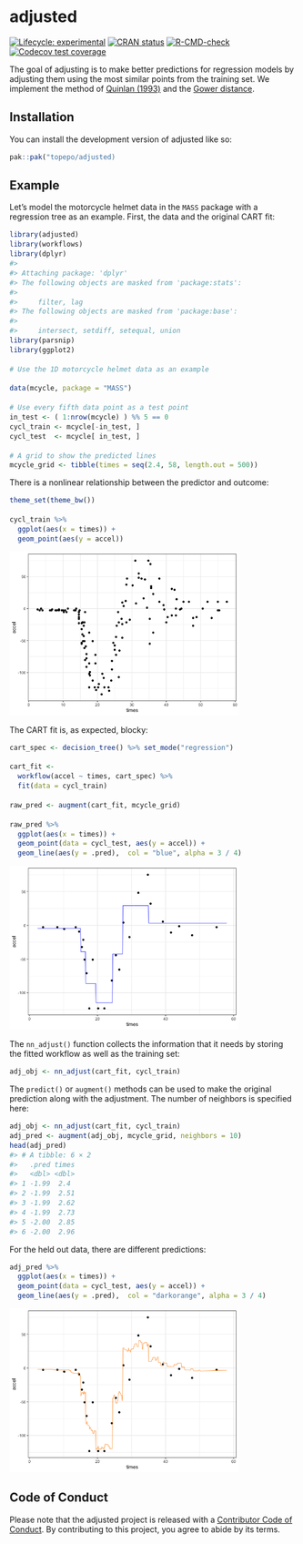 
<!-- README.md is generated from README.Rmd. Please edit that file -->

# adjusted

<!-- badges: start -->

[![Lifecycle:
experimental](https://img.shields.io/badge/lifecycle-experimental-orange.svg)](https://lifecycle.r-lib.org/articles/stages.html#experimental)
[![CRAN
status](https://www.r-pkg.org/badges/version/adjusted)](https://CRAN.R-project.org/package=adjusted)
[![R-CMD-check](https://github.com/topepo/adjusted/actions/workflows/R-CMD-check.yaml/badge.svg)](https://github.com/topepo/adjusted/actions/workflows/R-CMD-check.yaml)
[![Codecov test
coverage](https://codecov.io/gh/topepo/adjusted/branch/main/graph/badge.svg)](https://app.codecov.io/gh/topepo/adjusted?branch=main)
<!-- badges: end -->

The goal of adjusting is to make better predictions for regression
models by adjusting them using the most similar points from the training
set. We implement the method of [Quinlan
(1993)](https://scholar.google.com/scholar?hl=en&as_sdt=0%2C7&q=combining+instance%E2%80%93based+and+model%E2%80%93based+learning&btnG=)
and the [Gower
distance](https://scholar.google.com/scholar?hl=en&as_sdt=0%2C7&q=A+general+coefficient+of+similarity+and+some+of+its+properties&btnG=).

## Installation

You can install the development version of adjusted like so:

``` r
pak::pak("topepo/adjusted)
```

## Example

Let’s model the motorcycle helmet data in the `MASS` package with a
regression tree as an example. First, the data and the original CART
fit:

``` r
library(adjusted)
library(workflows)
library(dplyr)
#> 
#> Attaching package: 'dplyr'
#> The following objects are masked from 'package:stats':
#> 
#>     filter, lag
#> The following objects are masked from 'package:base':
#> 
#>     intersect, setdiff, setequal, union
library(parsnip)
library(ggplot2)

# Use the 1D motorcycle helmet data as an example

data(mcycle, package = "MASS")

# Use every fifth data point as a test point
in_test <- ( 1:nrow(mcycle) ) %% 5 == 0
cycl_train <- mcycle[-in_test, ]
cycl_test  <- mcycle[ in_test, ]

# A grid to show the predicted lines
mcycle_grid <- tibble(times = seq(2.4, 58, length.out = 500))
```

There is a nonlinear relationship between the predictor and outcome:

``` r
theme_set(theme_bw())

cycl_train %>%
  ggplot(aes(x = times)) +
  geom_point(aes(y = accel))
```

<img src="man/figures/README-training-1.png" width="80%" />

The CART fit is, as expected, blocky:

``` r
cart_spec <- decision_tree() %>% set_mode("regression")

cart_fit <- 
  workflow(accel ~ times, cart_spec) %>% 
  fit(data = cycl_train)

raw_pred <- augment(cart_fit, mcycle_grid)

raw_pred %>% 
  ggplot(aes(x = times)) + 
  geom_point(data = cycl_test, aes(y = accel)) +
  geom_line(aes(y = .pred),  col = "blue", alpha = 3 / 4)
```

<img src="man/figures/README-raw-1.png" width="80%" />

The `nn_adjust()` function collects the information that it needs by
storing the fitted workflow as well as the training set:

``` r
adj_obj <- nn_adjust(cart_fit, cycl_train)
```

The `predict()` or `augment()` methods can be used to make the original
prediction along with the adjustment. The number of neighbors is
specified here:

``` r
adj_obj <- nn_adjust(cart_fit, cycl_train)
adj_pred <- augment(adj_obj, mcycle_grid, neighbors = 10)
head(adj_pred)
#> # A tibble: 6 × 2
#>   .pred times
#>   <dbl> <dbl>
#> 1 -1.99  2.4 
#> 2 -1.99  2.51
#> 3 -1.99  2.62
#> 4 -1.99  2.73
#> 5 -2.00  2.85
#> 6 -2.00  2.96
```

For the held out data, there are different predictions:

``` r
adj_pred %>% 
  ggplot(aes(x = times)) + 
  geom_point(data = cycl_test, aes(y = accel)) +
  geom_line(aes(y = .pred),  col = "darkorange", alpha = 3 / 4)
```

<img src="man/figures/README-adjusted-1.png" width="80%" />

## Code of Conduct

Please note that the adjusted project is released with a [Contributor
Code of
Conduct](https://contributor-covenant.org/version/2/1/CODE_OF_CONDUCT.html).
By contributing to this project, you agree to abide by its terms.
